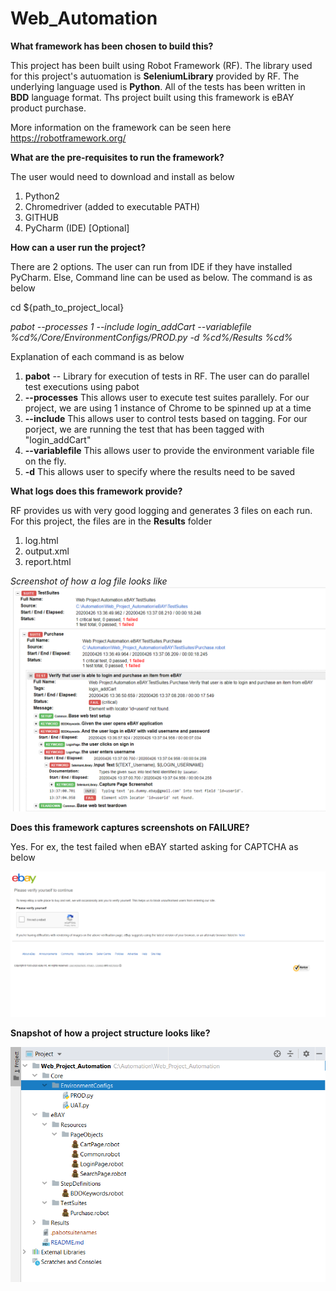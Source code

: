# Web_Automation

**What framework has been chosen to build this?**

This project has been built using Robot Framework (RF). The library used for this project's autuomation is **SeleniumLibrary** provided by RF.
The underlying language used is **Python**. All of the tests has been written in **BDD** language format.
Ths project built using this framework is eBAY product purchase.

More information on the framework can be seen here https://robotframework.org/

**What are the pre-requisites to run the framework?**

The user would need to download and install as below
1) Python2
2) Chromedriver (added to executable PATH)
3) GITHUB
4) PyCharm (IDE)  [Optional]

**How can a user run the project?**

There are 2 options. The user can run from IDE if they have installed PyCharm. Else, Command line can be used as below. The command is as below

cd ${path_to_project_local}

_pabot --processes 1 --include login_addCart  --variablefile %cd%/Core/EnvironmentConfigs/PROD.py -d %cd%/Results  %cd%_

Explanation of each command is as below
1) **pabot** -- Library for execution of tests in RF. The user can do parallel test executions using pabot
2) **--processes**   This allows user to execute test suites parallely. For our project, we are using 1 instance of Chrome to be spinned up at a time
3) **--include**    This allows user to control tests based on tagging. For our porject, we are running the test that has been tagged with "login_addCart"
4) **--variablefile**   This allows user to provide the environment variable file on the fly. 
5) **-d**  This allows user to specify where the results need to be saved

**What logs does this framework provide?**

RF provides us with very good logging and generates 3 files on each run. For this project, the files are in the **Results** folder
1) log.html
2) output.xml
3) report.html

_Screenshot of how a log file looks like_
![Alt text](Results/Images/Log_File.png?raw=true "LOG FILE")


**Does this framework captures screenshots on FAILURE?**

Yes. For ex, the test failed when eBAY started asking for CAPTCHA as below

![Alt text](Results/Failed_Screenshot_1.png?raw=true "Optional Title")

**Snapshot of how a project structure looks like?**

![Alt text](Results/Images/Project_Structure.png?raw=true "Optional Title")






